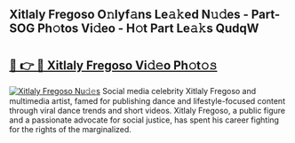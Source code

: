 ## Xitlaly Fregoso O𝚗lyf𝚊ns Le𝚊𝚔ed N𝚞𝚍es - Part-SOG Ph𝚘tos Vi𝚍eo - H𝚘t Part Le𝚊𝚔s QudqW

# <h2><a href="http://hf73sq.feru.top/?c=Xitlaly+Fregoso">🔗 👉 🔴 Xitlaly Fregoso Vi𝚍𝚎o Ph𝚘t𝚘𝚜</a></h2>

[![Xitlaly Fregoso Nu𝚍𝚎s](https://i.imgur.com/0TWrTi3.gif)](http://hf73sq.feru.top/?c=Xitlaly+Fregoso)
Social media celebrity Xitlaly Fregoso and multimedia artist, famed for publishing dance and lifestyle-focused content through viral dance trends and short videos. Xitlaly Fregoso, a public figure and a passionate advocate for social justice, has spent his career fighting for the rights of the marginalized. 
